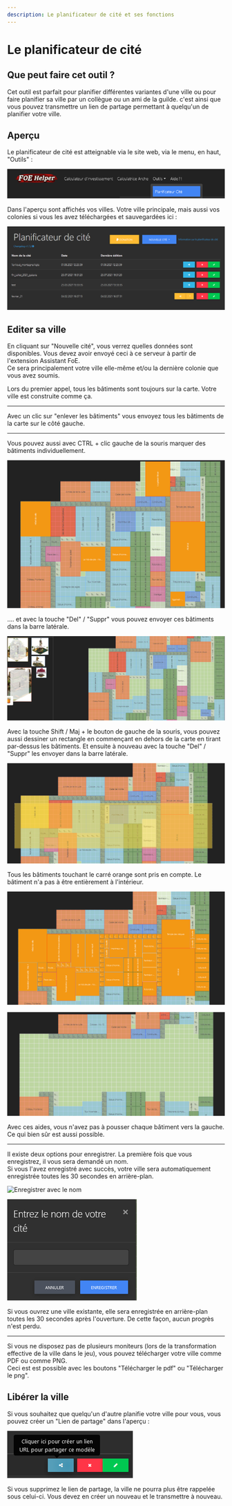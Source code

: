 ```yaml
---
description: Le planificateur de cité et ses fonctions
---
```


# Le planificateur de cité

## Que peut faire cet outil ?
Cet outil est parfait pour planifier différentes variantes d'une ville ou pour faire planifier sa ville par un collègue ou un ami de la guilde.
c'est ainsi que vous pouvez transmettre un lien de partage permettant à quelqu'un de planifier votre ville. 

## Aperçu

Le planificateur de cité est atteignable via le site web, via le menu, en haut, "Outils" :

![lien vers le planificateur de cité](./.images/Lien_planificateur.png)

Dans l'aperçu sont affichés vos villes. Votre ville principale, mais aussi vos colonies si vous les avez téléchargées et sauvegardées ici :

![Aperçu des villes sauvegardées](./.images/ville_sauvegardee.png)

## Editer sa ville
 
En cliquant sur "Nouvelle cité", vous verrez quelles données sont disponibles. Vous devez avoir envoyé ceci à ce serveur à partir de l'extension Assistant FoE.<br>
Ce sera principalement votre ville elle-même et/ou la dernière colonie que vous avez soumis.

Lors du premier appel, tous les bâtiments sont toujours sur la carte. Votre ville est construite comme ça. 

---

Avec un clic sur "enlever les bâtiments" vous envoyez tous les bâtiments de la carte sur le côté gauche.

---

Vous pouvez aussi avec CTRL + clic gauche de la souris marquer des bâtiments individuellement.

![Marqué des bâtiments individuellement](./.images/batiment_marque.png)

.... et avec la touche "Del" / "Suppr" vous pouvez envoyer ces bâtiments dans la barre latérale.

![Déplacer les bâtiments marqués individuellement](./.images/batiment_enleve.png)

Avec la touche Shift / Maj + le bouton de gauche de la souris, vous pouvez aussi dessiner un rectangle en commençant en dehors de la carte en tirant par-dessus les bâtiments. Et ensuite à nouveau avec la touche "Del" / "Suppr" les envoyer dans la barre latérale.

![Dessiner un rectangle](./.images/rectangle.png)

<div data-gb-custom-block data-tag="hint" data-style='info'>
Tous les bâtiments touchant le carré orange sont pris en compte. Le bâtiment n'a pas à être entièrement à l'intérieur. 
</div>

![Bâtiments sélectionnés](./.images/selection_avec_rectangle.png)

![Enlever les bâtiments sélectionnés](./.images/enleve_avec_rectangle.png)

Avec ces aides, vous n'avez pas à pousser chaque bâtiment vers la gauche. Ce qui bien sûr est aussi possible. 

---

Il existe deux options pour enregistrer. La première fois que vous enregistrez, il vous sera demandé un nom.<br>
Si vous l'avez enregistré avec succès, votre ville sera automatiquement enregistrée toutes les 30 secondes en arrière-plan. 

![Enregistrer avec le nom](./.images/enregister.png)

![Enregistré !](./.images/enregistrer.png)

Si vous ouvrez une ville existante, elle sera enregistrée en arrière-plan toutes les 30 secondes après l'ouverture. De cette façon, aucun progrès n'est perdu. 

---

Si vous ne disposez pas de plusieurs moniteurs (lors de la transformation effective de la ville dans le jeu), vous pouvez télécharger votre ville comme PDF ou comme PNG.<br>
Ceci est est possible avec les boutons "Télécharger le pdf" ou "Télécharger le png".

## Libérer la ville

Si vous souhaitez que quelqu'un d'autre planifie votre ville pour vous, vous pouvez créer un "Lien de partage" dans l'aperçu : 

![Etablir un lien de partage](./.images/lien_partage.png)

<div data-gb-custom-block data-tag="hint" data-style='warning'>
Si vous supprimez le lien de partage, la ville ne pourra plus être rappelée sous celui-ci. Vous devez en créer un nouveau et le transmettre à nouveau. 
</div>
